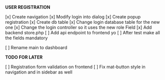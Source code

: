 **USER REGISTRATION**

[x] Create navigation
[x] Modify login into dialog
[x] Create popup registration
[x] Create db table
[x] Change login database table for the new one
[x] Change the login controller so it uses the new role Field
[x] Add backend store.php
[ ] Add api endpoint to frontend yo
[ ] After test make all the fields mandatory


[ ] Rename main to dashboard

**TODO FOR LATER**

[ ] Registration form validation on frontend
[ ] Fix mat-button style in navigation and in sidebar as well